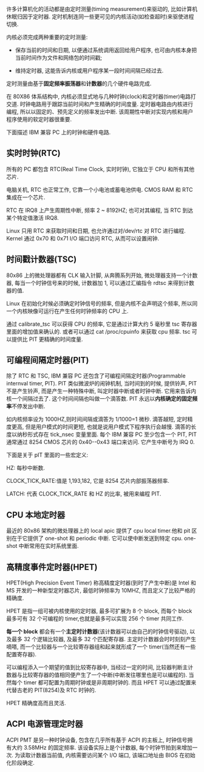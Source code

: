 许多计算机化的活动都是由定时测量(timing measurement)来驱动的, 比如计算机休眠归因于定时器. 定时机制连同一些更可见的内核活动(如检查超时)来驱使进程切换.

内核必须完成两种重要的定时测量:

- 保存当前的时间和日期, 以便通过系统调用返回给用户程序, 也可由内核本身把当前时间作为文件和网络包的时间戳;

- 维持定时器, 这能告诉内核或用户程序某一段时间间隔已经过去.

定时测量由基于**固定频率振荡器**和**计数器**的几个硬件电路完成.

在 80X86 体系结构中, 内核必须显式地与几种时钟(clock)和定时器(timer)电路打交道. 时钟电路用于跟踪当前时间和产生精确的时间度量. 定时器电路由内核进行编程, 所以以固定的、预先定义的频率发出中断. 该周期性中断对实现内核和用户程序使用的软定时器很重要.

下面描述 IBM 兼容 PC 上的时钟和硬件电路.

## 实时时钟(RTC)

所有的 PC 都包含 RTC(Real Time Clock, 实时时钟), 它独立于 CPU 和所有其他芯片.

电脑关机, RTC 也正常工作, 它靠一个小电池或蓄电池供电. CMOS RAM 和 RTC 集成在一个芯片.

RTC 在 IRQ8 上产生周期性中断, 频率 2 ~ 8192HZ; 也可对其编程, 当 RTC 到达某个特定值激活 IRQ8.

Linux 只用 RTC 来获取时间和日期, 也允许通过对/dev/rtc 对 RTC 进行编程. Kernel 通过 0x70 和 0x71 I/O 端口访问 RTC, 从而可以设置闹钟.

## 时间戳计数器(TSC)

80x86 上的微处理器都有 CLK 输入针脚, 从奔腾系列开始, 微处理器支持一个计数器, 每当一个时钟信号来的时候, 计数器加 1, 可以通过汇编指令 rdtsc 来得到计数器的值.

Linux 在初始化时候必须确定时钟信号的频率, 但是内核不会声明这个频率, 所以同一个内核映像可运行在产生任何时钟频率的 CPU 上.

通过 calibrate_tsc 可以获得 CPU 的频率, 它是通过计算大约 5 毫秒里 tsc 寄存器里面的增加值来确认的. 或者可以通过 cat /proc/cpuinfo 来获取 cpu 频率. tsc 可以提供比 PIT 更精确的时间度量.

## 可编程间隔定时器(PIT)

除了 RTC 和 TSC, IBM 兼容 PC 还包含了可编程间隔定时器(Programmable internval timer, PIT). PIT 类似微波炉的闹钟机制, 当时间到的时候, 提供铃声, PIT 不是产生铃声, 而是产生一种特殊中断, 叫定时器中断或者时钟中断. 它用来告诉内核一个间隔过去了. 这个时间间隔也叫做一个滴答数. PIT 永远以**内核确定的固定频率**不停发出中断.

如内核频率设为 1000HZ,则时间间隔或滴答为 1/1000=1 微秒. 滴答越短, 定时精度更高, 但是用户模式的时间更短, 也就是说用户模式下程序执行会越慢. 滴答的长度以纳秒形式存在 tick_nsec 变量里面. 每个 IBM 兼容 PC 至少包含一个 PIT, PIT 通常通过 8254 CMOS 芯片的 0x40--0x43 端口来访问. 它产生中断号为 IRQ 0.

下面是关于 pIT 里面的一些宏定义:

HZ: 每秒中断数.

CLOCK_TICK_RATE:值是 1,193,182, 它是 8254 芯片内部振荡器频率.

LATCH: 代表 CLOCK_TICK_RATE 和 HZ 的比率, 被用来编程 PIT.

## CPU 本地定时器

最近的 80x86 架构的微处理器上的 local apic 提供了 cpu local timer.他和 pit 区别在于它提供了 one-shot 和 periodic 中断. 它可以使中断发送到特定 cpu. one-shot 中断常用在实时系统里面.

## 高精度事件定时器(HPET)

HPET(High Precision Event Timer) 称高精度定时器(到时了产生中断)是 Intel 和 MS 开发的一种新型定时器芯片, 最低时钟频率为 10MHZ, 而且定义了比较严格的精确度.

HPET 是指一组可被内核使用的定时器, 最多可扩展为 8 个 block, 而每个 block 最多可有 32 个可编程的 timer,也就是最多可以实现 256 个 timer 共同工作.

**每一个 block** 都会有一个**主定时计数器**(该计数器可以由自己的时钟信号驱动), 以及最多 32 个逻辑比较器, 及最多 32 个匹配寄存器. 主定时计数器会时时刻刻产生嘀嗒, 而一个比较器与一个比较寄存器组和起来就形成了一个 timer(当然还有一些配置寄存器).

可以编程添入一个期望的值到比较寄存器中, 当经过一定的时间, 比较器判断主计数器与比较寄存器的值相同便产生了一个中断(中断发往哪里也是可以编程的). 当然每个 timer 都可配置为周期时钟或是非周期时钟的. 而且 HPET 可以通过配置来代替古老的 PIT(8254)及 RTC 时钟的.

HPET 精确度高而且灵活.

## ACPI 电源管理定时器

ACPI PMT 是另一种时钟设备, 包含在几乎所有基于 ACPI 的主板上, 时钟信号拥有大约 3.58MHz 的固定频率. 该设备实际上是个计数器, 每个时钟节拍到来增加一次. 为读取计数器当前值, 内核需要访问某个 I/O 端口, 该端口地址由 BIOS 在初始化阶段确定.